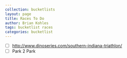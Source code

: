 ```yaml
---
collection: bucketlists
layout: page
title: Races To Do
author: Brian Kohles
tags: bucketlist races
categories: bucketlist
---
```


- [ ] http://www.dinoseries.com/southern-indiana-triathlon/
- [ ] Park 2 Park